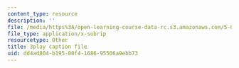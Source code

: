 ```yaml
---
content_type: resource
description: ''
file: /media/https%3A/open-learning-course-data-rc.s3.amazonaws.com/5-08j-biological-chemistry-ii-spring-2016/dd4ad804b19500f4168695506a9ebb73_G0pi_kU22lQ.srt
file_type: application/x-subrip
resourcetype: Other
title: 3play caption file
uid: dd4ad804-b195-00f4-1686-95506a9ebb73
---
```

